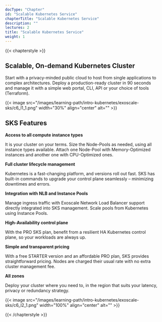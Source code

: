 ```yaml
---
docType: "Chapter"
id: "Scalable Kubernetes Service"
chapterTitle: "Scalable Kubernetes Service"
description: ""
lectures: 2
title: "Scalable Kubernetes Service"
weight: 1
---
```

{{< chapterstyle >}}

<h2 class="chapter-sub-heading">Scalable, On-demand Kubernetes Cluster</h2>

Start with a privacy-minded public cloud to host from single applications to complex architectures. Deploy a production-ready cluster in 90 seconds and manage it with a simple web portal, CLI, API or your choice of tools (Terraform).

{{< image src="/images/learning-path/intro-kubernetes/exoscale-sks/c6_l1_1.png" width="30%" align="center" alt="" >}}

<h2 class="chapter-sub-heading" >SKS Features</h2>

**Access to all compute instance types**

It is your cluster on your terms. Size the Node-Pools as needed, using all instance types available. Attach one Node-Pool with Memory-Optimized instances and another one with CPU-Optimized ones.

**Full cluster lifecycle management**

Kubernetes is a fast-changing platform, and versions roll out fast. SKS has built-in commands to upgrade your control plane seamlessly – minimizing downtimes and errors.

**Integration with NLB and Instance Pools**

Manage ingress traffic with Exoscale Network Load Balancer support directly integrated into SKS management. Scale pools from Kubernetes using Instance Pools.

**High-Availability control plane**

With the PRO SKS plan, benefit from a resilient HA Kubernetes control plane, so your workloads are always up.

**Simple and transparent pricing**

With a free STARTER version and an affordable PRO plan, SKS provides straightforward pricing. Nodes are charged their usual rate with no extra cluster management fee.

**All zones**

Deploy your cluster where you need to, in the region that suits your latency, privacy or redundancy strategy.

{{< image src="/images/learning-path/intro-kubernetes/exoscale-sks/c6_l2_1.png" width="100%" align="center" alt="" >}}

{{< /chapterstyle >}}